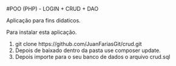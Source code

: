 #POO (PHP) - LOGIN + CRUD + DAO

Aplicação para fins didaticos.<br>

Para instalar esta aplicação.<br>

<ol>
  <li>git clone https://github.com/JuanFariasGit/crud.git</li>
  <li>Depois de baixado dentro da pasta use composer update.</li>
  <li>Depois importe para o seu banco de dados o arquivo crud.sql</li>
</ol>

